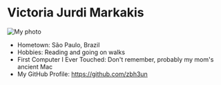 # Victoria Jurdi Markakis

![My photo](photo.jpeg)

- Hometown: São Paulo, Brazil
- Hobbies: Reading and going on walks
- First Computer I Ever Touched: Don't remember, probably my mom's ancient Mac
- My GitHub Profile: https://github.com/zbh3un